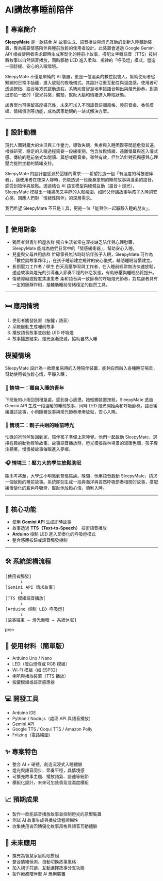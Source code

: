 # AI講故事睡前陪伴

## 📘 專案簡介  
**SleepyMate** 是一款結合 AI 故事生成、語音播放與燈光互動的創新入睡輔助裝置，專為需要情感陪伴與睡前放鬆的使用者設計。此裝置會透過 Google Gemini API 根據使用者需求即時生成客製化的睡前小故事，搭配文字轉語音（TTS）技術將故事以自然語音播放，同時驅動 LED 進入柔和、規律的「呼吸燈」模式，營造一個舒緩、安心的入眠環境。

SleepyMate 不僅是單純的 AI 裝置，更是一位溫柔的數位說書人，幫助使用者從緊繃的日常中抽離，進入放鬆的夜晚儀式。其設計注重互動性與溫度感，使用者可透過按鈕、語音等方式啟動流程，系統則會智慧地串接語音輸出與燈光節奏，創造出節拍一致的「聲光共感」體驗，幫助大腦和情緒進入睡眠狀態。

該專案也可保留高度擴充性，未來可加入不同語音語調風格、睡前音樂、香氛模組、情緒偵測等功能，成為居家助眠的一站式解決方案。

---

## 🎯 設計動機  
現代人面對龐大的生活與工作壓力，導致失眠、焦慮與入睡困難等問題愈發普遍。根據研究，穩定的入眠過程需要一段緩衝期，包含放鬆情緒、遠離螢幕與進入儀式感。傳統的睡前儀式如閱讀、冥想或聽音樂，雖然有效，但無法針對孤獨感與心理壓力提供主動的情緒支持。

SleepyMate 的設計靈感源於這樣的需求——希望打造一個「有溫度的科技陪伴者」，讓使用者在夜深人靜時，仍能透過一段量身定制的睡前故事與溫柔的語音，感受到陪伴與放鬆。透過結合 AI 語言模型與硬體互動（語音＋燈光），SleepyMate 模擬出一種熟悉又平靜的入眠氛圍，如同父母講故事哄孩子入睡的安心感，回應人們對「情緒性陪伴」的深層需求。

我們希望 SleepyMate 不只是工具，更是一位「能與你一起靜靜入睡的朋友」。

---

## 👤 使用對象  
- 獨居者與青年租屋族群
    獨自生活者常在深夜缺乏陪伴與心理慰藉，SleepyMate 能成為他們日常中的「情感緩衝器」，幫助安心入睡。
- 兒童與父母共用族群
   忙碌家長無法時時陪伴孩子入眠，SleepyMate 可作為「數位說故事夥伴」，在孩子睡前建立規律的安心儀式，輔助睡眠習慣建立。 
- 長期壓力工作者 / 學生
  白天高壓學習與工作者，在入睡前經常無法快速放鬆，透過故事與燈光的引導進入節奏平穩的休息狀態，有助紓壓與睡眠品質提升。
- 情緒障礙或輕度焦慮患者
  柔和語音與一致節奏的呼吸燈光節奏，對焦慮者具有一定的鎮靜作用，是輔助睡前情緒穩定的自然工具。
---


## 🛏️ 應用情境  
1. 使用者觸發裝置（按鍵 / 語音）  
2. 系統自動生成睡前故事  
3. 播放語音故事並啟動 LED 呼吸燈  
4. 故事播放結束，燈光逐漸熄滅，協助自然入睡  
## 模擬情境

SleepyMate 設計為一款簡單易用的入睡陪伴裝置，能夠自然融入各種睡前場景，幫助使用者放鬆心情，平靜入眠：

### 🌙 情境一：獨自入睡的青年  
下班後的小雨回到租屋處，感到身心疲憊。她輕觸裝置按鈕，SleepyMate 透過 Gemini API 生成一段溫暖的睡前故事，同時 LED 燈光開始柔和呼吸節奏。語音緩緩講述故事，小雨隨著故事與燈光節奏漸漸放鬆，安心入睡。

### 🧸 情境二：親子共眠的睡前時光  
忙碌的爸爸阿哲回到家，陪伴孩子準備上床睡覺。他們一起啟動 SleepyMate，選擇有趣的動物冒險故事。故事語音播放時，燈光模擬森林場景的溫暖色調，孩子專注聽著，慢慢被故事催眠進入夢鄉。

### 🎧 情境三：壓力大的學生放鬆助眠  
期末考將至，大學生小明感到緊張焦慮。晚間，他用語音啟動 SleepyMate，請求一個放鬆的睡前故事。系統即刻生成一段與海洋與自然呼吸節奏相關的故事，搭配緩慢變化的藍色呼吸燈，幫助他放鬆心情，順利入睡。

---

## 🌟 核心功能  
- 使用 **Gemini API** 生成即時故事  
- 故事透過 **TTS（Text-to-Speech）** 技術語音播放  
- **Arduino** 控制 LED 進入節奏化的呼吸燈模式  
- 整合感應按鈕或語音觸發機制  

---

## 🛠️ 系統架構流程  
<pre>
[使用者觸發]
      ↓
[Gemini API 請求故事]
      ↓
[TTS 模組語音播放]
      ↓
[Arduino 控制 LED 呼吸燈]
      ↓
[故事結束 → 燈光漸暗 → 系統休眠]
</pre>pre>
## 🔧 使用材料（簡單版）  
- Arduino Uno / Nano  
- LED（暖白燈條或 RGB 模組）  
- Wi-Fi 模組（如 ESP32）  
- 喇叭與播放裝置（TTS 播放）  
- 按鍵模組或語音感應器  

## 💻 開發工具  
- Arduino IDE  
- Python / Node.js（處理 API 與語音播放）  
- Gemini API  
- Google TTS / Coqui TTS / Amazon Polly  
- Fritzing（電路繪圖）

## ✨ 專案特色  
- 整合 AI + 硬體，創造沉浸式入睡體驗  
- 燈光與語音同步，節奏平穩，具情境感  
- 可擴充故事主題、播放語氣、語速等細節  
- 模組化設計，未來可加裝香氛或溫度模組

## 📈 預期成果  
- 製作一款能語音播放故事並控制燈光的原型裝置  
- 測試 AI 故事生成與播放流程順暢性  
- 收集使用者回饋優化故事風格與語音互動體驗

## 🚀 未來應用  
- 擴充為智慧家庭助眠模組  
- 整合情緒偵測、自動切換故事風格  
- 加入親子共讀、互動選擇故事分支功能  
- 製作療癒陪伴型 AI 應用裝置
